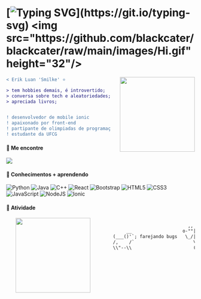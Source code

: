 # [![Typing SVG](https://readme-typing-svg.demolab.com?font=Poppins&weight=900&size=25&duration=4000&pause=500&color=2C98C8&vCenter=true&width=150&height=30&lines=Hey+There+!)](https://git.io/typing-svg)  <img src="https://github.com/blackcater/blackcater/raw/main/images/Hi.gif" height="32"/>
<img align="right" height="200" style="margin-left: 25px" src="https://static.wixstatic.com/media/a44335_8d3913e1f95145988e3befbf3c45d5c2~mv2.gif"/>

```diff
< Erik Luan 'Smilke' ⭐

> tem hobbies demais, é introvertido;
> conversa sobre tech e aleatoriedades;
> apreciada livros;


! ‍desenvolvedor de mobile ionic
! apaixonado por front-end
! partipante de olimpiadas de programação
! estudante da UFCG
```

#### 🔗 Me encontre

<a href="www.linkedin.com/in/erik-luan"><img src="https://img.shields.io/badge/LinkedIn-0077B5?style=for-the-badge&logo=linkedin&logoColor=white"></img></a>

#### 📖 Conhecimentos + aprendendo 

![Python](https://img.shields.io/badge/python-3670A0?style=for-the-badge&logo=python&logoColor=ffdd54)
![Java](https://img.shields.io/badge/java-%23ED8B00.svg?style=for-the-badge&logo=openjdk&logoColor=white)
![C++](https://img.shields.io/badge/c++-%2300599C.svg?style=for-the-badge&logo=c%2B%2B&logoColor=white)
![React](https://img.shields.io/badge/react-%2320232a.svg?style=for-the-badge&logo=react&logoColor=%2361DAFB)
![Bootstrap](https://img.shields.io/badge/bootstrap-%238511FA.svg?style=for-the-badge&logo=bootstrap&logoColor=white)
![HTML5](https://img.shields.io/badge/html5-%23E34F26.svg?style=for-the-badge&logo=html5&logoColor=white)
![CSS3](https://img.shields.io/badge/css3-%231572B6.svg?style=for-the-badge&logo=css3&logoColor=white)
![JavaScript](https://img.shields.io/badge/javascript-%23323330.svg?style=for-the-badge&logo=javascript&logoColor=%23F7DF1E)
![NodeJS](https://img.shields.io/badge/node.js-6DA55F?style=for-the-badge&logo=node.js&logoColor=white)
![Ionic](https://img.shields.io/badge/Ionic-%233880FF.svg?style=for-the-badge&logo=Ionic&logoColor=white)

  
  #### 🚀 Atividade 
  <div style="display: flex; justify-content: space-between; width: 100%">

<img align="left" height="200" style="margin-left: 25px" src="http://github-profile-summary-cards.vercel.app/api/cards/stats?username=Smilke&theme=tokyonight"> 

```diff
                                    ,,         
             __                   o-°°|\_____/)
        (___()'`; farejando bugs   \_/|_)     )
        /,    /`                      \  __  / 
        \\"--\\                       (_/ (_/




```

